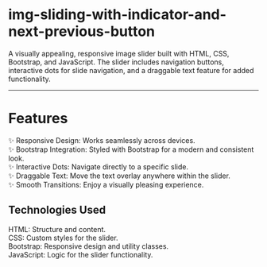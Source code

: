 # img-sliding-with-indicator-and-next-previous-button
A visually appealing, responsive image slider built with HTML, CSS, Bootstrap, and JavaScript. The slider includes navigation buttons, interactive dots for slide navigation, and a draggable text feature for added functionality.
<hr>
<h1>Features</h1>
✨ Responsive Design: Works seamlessly across devices.<br>
✨ Bootstrap Integration: Styled with Bootstrap for a modern and consistent look.<br>
✨ Interactive Dots: Navigate directly to a specific slide.<br>
✨ Draggable Text: Move the text overlay anywhere within the slider.<br>
✨ Smooth Transitions: Enjoy a visually pleasing experience.<br>

<h2>Technologies Used</h2>
HTML: Structure and content.<br>
CSS: Custom styles for the slider.<br>
Bootstrap: Responsive design and utility classes.<br>
JavaScript: Logic for the slider functionality.<br>